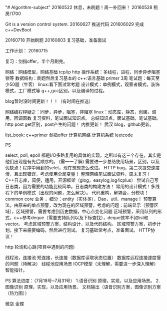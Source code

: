   "# Algorithm-subject" 
20160522 休息，未刷题！周一补回来！
20160528 租房/1700         

﻿Git is a version control system.
20160627 推送代码
201606029 完成c++DevBoot

20160718 开始刷题
20160803 复习基础，准备面试

工作计划：
20160715

复习：剑指offer，半个月刷完。

网络：网络模型，网络基础 tcp/ip http
操作系统：多线程，进程，同步异步阻塞锁等
数据结构：刷题然后复习基本的
c++:语言基础 primer 3周
笔试题：每天至少50题（牛客）
linux:看下面试常考题
设计模式：单例模式，观察者模式，装饰模式，工厂模式等
g++,gcc区别，以及编译的过程。

blog暂时没时间更新！！！（有时间在推送）

网络编程释疑之：同步，异步，阻塞，非阻塞
linux：动态库，静态，创建，调用，回调函数
复习资料，笔试面试知识点。
总结知识点，面试基础，笔试基础。
http post get区别，post产生的问题！
内推更新！
武汉
blog，github更新。

list_book:
c++primer
剑指offer
计算机网络
计算机系统
leetcode 

PS

select, poll, epoll 都是I/O多路复用的具体的实现，之所以有这三个存在，其实是他们出现是有先后顺序的。 (需一一了解)
需要进一步总结使用场景，区别，以及优缺点！程序中用到的selet，现在想想怎么改进。
HTTP bug，第二次提交速度慢，且出现错误，考虑使用全局变量！
整理网络笔试面试资料，周末复习！
C++日志库，简便，适用，开源框架（glog，easylog,log4cplus）
尝试自己写日志类，因为需要的功能比较简单。日志类的构建方法！
常用的设计模式！多线程下的单例模式（出现的问题，怎么解决）。
代码重构，解耦合，分模块！
common core 业务 ，细分：entity（实体类），Dao，util，manage！
预警算法，由原来的单点预警，改为现在的区域预警，考虑的问题：前端显示（预警区域），区域预警，需要考虑到历史数据，中心点变化问题
区域预警，采用队列的形式，c++参考deque（需要支持队列以及下标查找），deque效率不如list和vector。
考虑区域预警方案，结构设计，以及代码结构。
区域预警方案，初步计划，接下来需要编码，然后进行测试。
复习基础常考点，准备面试。
HTTP协议！

http 轮询和心跳(项目中遇到的问题)

线程池，连接池
短连接，长连接（数据库读取状态位置）
数据库远程连接速度慢的问题（待解决）
线程池应用场景
IOCP模型（未理解，需要进一步深入理解）
智能指针。

PS
算法进度：（7月18号~7月31号）
1.语音识别
  原理，实现，以及应用场景。
2.图像识别
  原理，实现，以及应用场景。
  文档输出（语音识别方案，图像识别方案（热力图））
  
  微店
  金蝶
